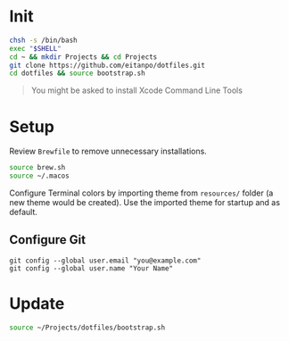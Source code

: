 # Init

```bash
chsh -s /bin/bash
exec "$SHELL"
cd ~ && mkdir Projects && cd Projects
git clone https://github.com/eitanpo/dotfiles.git
cd dotfiles && source bootstrap.sh
```

> You might be asked to install Xcode Command Line Tools

# Setup

Review `Brewfile` to remove unnecessary installations.

```bash
source brew.sh
source ~/.macos
```

Configure Terminal colors by importing theme from `resources/` folder (a new theme would be created).
Use the imported theme for startup and as default.

## Configure Git

```
git config --global user.email "you@example.com"
git config --global user.name "Your Name"
```

# Update

```bash
source ~/Projects/dotfiles/bootstrap.sh
```
